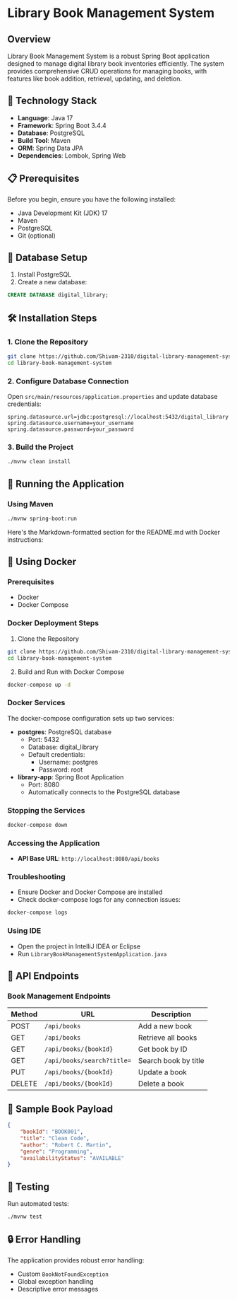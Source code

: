 # Library Book Management System

## Overview

Library Book Management System is a robust Spring Boot application designed to manage digital library book inventories efficiently. The system provides comprehensive CRUD operations for managing books, with features like book addition, retrieval, updating, and deletion.

## 🚀 Technology Stack

- **Language**: Java 17
- **Framework**: Spring Boot 3.4.4
- **Database**: PostgreSQL
- **Build Tool**: Maven
- **ORM**: Spring Data JPA
- **Dependencies**: Lombok, Spring Web

## 📋 Prerequisites

Before you begin, ensure you have the following installed:

- Java Development Kit (JDK) 17
- Maven
- PostgreSQL
- Git (optional)

## 🔧 Database Setup

1. Install PostgreSQL
2. Create a new database:
```sql
CREATE DATABASE digital_library;
```

## 🛠️ Installation Steps

### 1. Clone the Repository
```bash
git clone https://github.com/Shivam-2310/digital-library-management-system.git
cd library-book-management-system
```

### 2. Configure Database Connection

Open `src/main/resources/application.properties` and update database credentials:
```properties
spring.datasource.url=jdbc:postgresql://localhost:5432/digital_library
spring.datasource.username=your_username
spring.datasource.password=your_password
```

### 3. Build the Project
```bash
./mvnw clean install
```

## 🚀 Running the Application

### Using Maven
```bash
./mvnw spring-boot:run
```
Here's the Markdown-formatted section for the README.md with Docker instructions:

## 🐳 Using Docker

### Prerequisites
- Docker
- Docker Compose

### Docker Deployment Steps

1. Clone the Repository
```bash
git clone https://github.com/Shivam-2310/digital-library-management-system.git
cd library-book-management-system
```

2. Build and Run with Docker Compose
```bash
docker-compose up -d
```

### Docker Services
The docker-compose configuration sets up two services:
* **postgres**: PostgreSQL database
    * Port: 5432
    * Database: digital_library
    * Default credentials:
        * Username: postgres
        * Password: root
* **library-app**: Spring Boot Application
    * Port: 8080
    * Automatically connects to the PostgreSQL database

### Stopping the Services
```bash
docker-compose down
```

### Accessing the Application
* **API Base URL**: `http://localhost:8080/api/books`

### Troubleshooting
* Ensure Docker and Docker Compose are installed
* Check docker-compose logs for any connection issues:
```bash
docker-compose logs
```


### Using IDE
- Open the project in IntelliJ IDEA or Eclipse
- Run `LibraryBookManagementSystemApplication.java`

## 📡 API Endpoints

### Book Management Endpoints

| Method | URL | Description |
|--------|-----|-------------|
| POST | `/api/books` | Add a new book |
| GET | `/api/books` | Retrieve all books |
| GET | `/api/books/{bookId}` | Get book by ID |
| GET | `/api/books/search?title=` | Search book by title |
| PUT | `/api/books/{bookId}` | Update a book |
| DELETE | `/api/books/{bookId}` | Delete a book |

## 📝 Sample Book Payload
```json
{
    "bookId": "BOOK001",
    "title": "Clean Code",
    "author": "Robert C. Martin",
    "genre": "Programming",
    "availabilityStatus": "AVAILABLE"
}
```

## 🧪 Testing

Run automated tests:
```bash
./mvnw test
```

## 🔒 Error Handling

The application provides robust error handling:
- Custom `BookNotFoundException`
- Global exception handling
- Descriptive error messages

